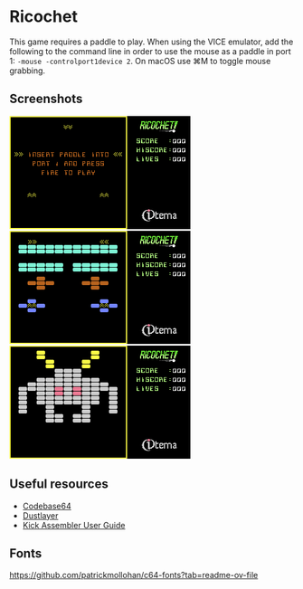 # Ricochet

This game requires a paddle to play. When using the VICE emulator, add the following to the command line in order to use the mouse as a paddle in port 1: `-mouse -controlport1device 2`. On macOS use ⌘M to toggle mouse grabbing.



## Screenshots
![](./petscii/intro.png)
![](./petscii/level_1.png)
![](./petscii/level_2.png)


## Useful resources

* [Codebase64](https://codebase64.org/doku.php?id=start)
* [Dustlayer](https://dustlayer.com)
* [Kick Assembler User Guide](http://www.theweb.dk/KickAssembler/webhelp/content/cpt_Introduction.html)


## Fonts
https://github.com/patrickmollohan/c64-fonts?tab=readme-ov-file